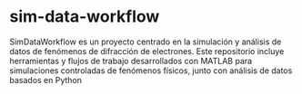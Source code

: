 # sim-data-workflow
SimDataWorkflow es un proyecto centrado en la simulación y análisis de datos de fenómenos de difracción de electrones. Este repositorio incluye herramientas y flujos de trabajo desarrollados con MATLAB para simulaciones controladas de fenómenos físicos, junto con análisis de datos basados en Python 
